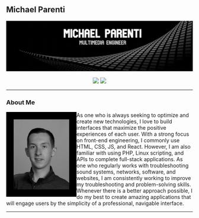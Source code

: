 ## Michael Parenti


![Image not found](Github%20Header.png)

<div align="center"> 
  <a href = "mailto: MSParentiJr@gmail.com"><img src="https://img.shields.io/badge/-Gmail-%23333?style=for-the-badge&logo=gmail&logoColor=white" target="_blank"></a>
  <a href="https://www.linkedin.com/in/msparenti/" target="_blank"><img src="https://img.shields.io/badge/-LinkedIn-%230077B5?style=for-the-badge&logo=linkedin&logoColor=white" target="_blank"></a> 
 </div>

<hr>

### About Me

<img align="left" src="my-pic.png" alt="image not found" width="150" style="border: 20px solid  black;">

<div>
As one who is always seeking to optimize and create new technologies, I love to build interfaces that maximize the positive experiences of each user. With a strong focus on front-end engineering, I commonly use HTML, CSS, JS, and React. However, I am also familiar with using PHP, Linux scripting, and APIs to complete full-stack applications. As one who regularly works with troubleshooting sound systems, networks, software, and websites, I am consistently working to improve my troubleshooting and problem-solving skills. Whenever there is a better approach possible, I do my best to create amazing applications that will engage users by the simplicity of a professional, navigable interface.
</div>

<hr>
<br>
